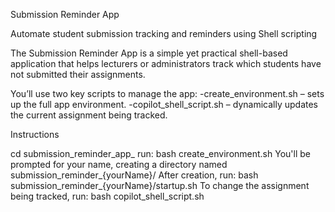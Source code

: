 Submission Reminder App

Automate student submission tracking and reminders using Shell scripting

The Submission Reminder App is a simple yet practical shell-based application that helps lecturers or administrators track which students have not submitted their assignments.

You’ll use two key scripts to manage the app:
-create_environment.sh – sets up the full app environment.
-copilot_shell_script.sh – dynamically updates the current assignment being tracked.

Instructions

cd submission_reminder_app_<your-username>
run: bash create_environment.sh
You'll be prompted for your name, creating a directory named submission_reminder_{yourName}/
After creation, run: bash submission_reminder_{yourName}/startup.sh
To change the assignment being tracked, run: bash copilot_shell_script.sh


